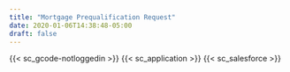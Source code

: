 ```yaml
---
title: "Mortgage Prequalification Request"
date: 2020-01-06T14:38:48-05:00
draft: false
---
```

{{< sc_gcode-notloggedin >}}
{{< sc_application >}}
{{< sc_salesforce >}}